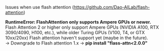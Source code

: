 Issues when use flash attention (https://github.com/Dao-AILab/flash-attention)

**RuntimeError: FlashAttention only supports Ampere GPUs or newer.** \
Flash Attention 2 or higher only support Ampere GPUs (NVIDIA A100, RTX 3090/4090, H100, etc.), while older Turing GPUs (V100, T4, or GTX 10xx/20xx) Flash attention haven't support yet (maybe in the future). \
-> Downgrade to Flash attention 1.x -> **pip install "flass-attn<2.0.0"** 
